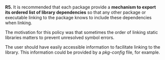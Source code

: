 **R5.** It is recommended that each package provide a **mechanism to export its ordered list of library
dependencies** so that any other package or executable linking to the package knows to include these
dependencies when linking.

The motivation for this policy was that sometimes the order of linking static libraries matters to prevent
unresolved symbol errors.

The user should have easily accessible information to facilitate linking to the library. This
information could be provided by a *pkg-config* file, for example.
